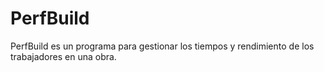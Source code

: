 # PerfBuild
PerfBuild es un programa para gestionar los tiempos y rendimiento de los trabajadores en una obra.
